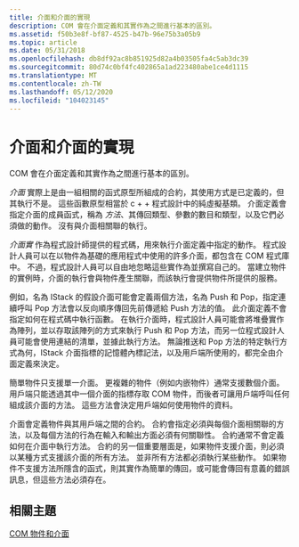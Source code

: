 ```yaml
---
title: 介面和介面的實現
description: COM 會在介面定義和其實作為之間進行基本的區別。
ms.assetid: f50b3e8f-bf87-4525-b47b-96e75b3a05b9
ms.topic: article
ms.date: 05/31/2018
ms.openlocfilehash: db8df92ac8b851925d82a4b03505fa4c5ab3dc39
ms.sourcegitcommit: 80d74c0bf4fc402865a1ad223480abe1ce4d1115
ms.translationtype: MT
ms.contentlocale: zh-TW
ms.lasthandoff: 05/12/2020
ms.locfileid: "104023145"
---
```

# <a name="interfaces-and-interface-implementations"></a>介面和介面的實現

COM 會在介面定義和其實作為之間進行基本的區別。

*介面* 實際上是由一組相關的函式原型所組成的合約，其使用方式是已定義的，但其執行不是。 這些函數原型相當於 c + + 程式設計中的純虛擬基類。 介面定義會指定介面的成員函式，稱為 *方法*、其傳回類型、參數的數目和類型，以及它們必須做的動作。 沒有與介面相關聯的執行。

*介面實* 作為程式設計師提供的程式碼，用來執行介面定義中指定的動作。 程式設計人員可以在以物件為基礎的應用程式中使用的許多介面，都包含在 COM 程式庫中。 不過，程式設計人員可以自由地忽略這些實作為並撰寫自己的。 當建立物件的實例時，介面的執行會與物件產生關聯，而該執行會提供物件所提供的服務。

例如，名為 IStack 的假設介面可能會定義兩個方法，名為 Push 和 Pop，指定連續呼叫 Pop 方法會以反向順序傳回先前傳遞給 Push 方法的值。 此介面定義不會指定如何在程式碼中執行函數。 在執行介面時，程式設計人員可能會將堆疊實作為陣列，並以存取該陣列的方式來執行 Push 和 Pop 方法，而另一位程式設計人員可能會使用連結的清單，並據此執行方法。 無論推送和 Pop 方法的特定執行方式為何，IStack 介面指標的記憶體內標記法，以及用戶端所使用的，都完全由介面定義來決定。

簡單物件只支援單一介面。 更複雜的物件（例如内嵌物件）通常支援數個介面。 用戶端只能透過其中一個介面的指標存取 COM 物件，而後者可讓用戶端呼叫任何組成該介面的方法。 這些方法會決定用戶端如何使用物件的資料。

介面會定義物件與其用戶端之間的合約。 合約會指定必須與每個介面相關聯的方法，以及每個方法的行為在輸入和輸出方面必須有何關聯性。 合約通常不會定義如何在介面中執行方法。 合約的另一個重要層面是，如果物件支援介面，則必須以某種方式支援該介面的所有方法。 並非所有方法都必須執行某些動作。 如果物件不支援方法所隱含的函式，則其實作為簡單的傳回，或可能會傳回有意義的錯誤訊息，但這些方法必須存在。

## <a name="related-topics"></a>相關主題

<dl> <dt>

[COM 物件和介面](com-objects-and-interfaces.md)
</dt> </dl>

 

 




